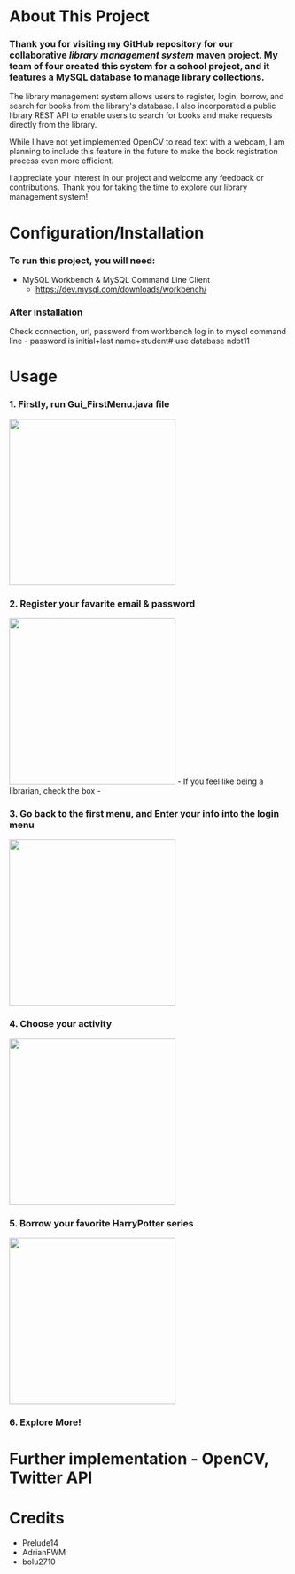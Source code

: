 # About This Project
### Thank you for visiting my GitHub repository for our collaborative ___library management system___ maven project. My team of four created this system for a school project, and it features a MySQL database to manage library collections.

The library management system allows users to register, login, borrow, and search for books from the library's database. I also incorporated a public library REST API to enable users to search for books and make requests directly from the library.

While I have not yet implemented OpenCV to read text with a webcam, I am planning to include this feature in the future to make the book registration process even more efficient.

I appreciate your interest in our project and welcome any feedback or contributions. Thank you for taking the time to explore our library management system!


# Configuration/Installation 
### To run this project, you will need: 
- MySQL Workbench & MySQL Command Line Client
  - https://dev.mysql.com/downloads/workbench/

 
### After installation

Check connection, url, password from workbench
log in to mysql command line - password is initial+last name+student#
use database ndbt11


# Usage

### 1. Firstly, run Gui_FirstMenu.java file
<img src="https://user-images.githubusercontent.com/90278067/228990203-380e95e0-973c-44e1-a6c8-402303bd9716.png" width="300" height="300">


### 2. Register your favarite email & password
<img src="https://user-images.githubusercontent.com/90278067/228990544-d01e5f90-9dfd-4eb8-b047-ad340a1c8c9d.png" width="300" height="300">
- If you feel like being a librarian, check the box
-

### 3. Go back to the first menu, and Enter your info into the login menu
<img src="https://user-images.githubusercontent.com/90278067/228990909-33268f37-5026-4d85-baf0-f4080b1f7f22.png" width="300" height="300">


### 4. Choose your activity
<img src="https://user-images.githubusercontent.com/90278067/228991028-0d4a3667-ebf2-4398-896c-c588d9cba4e8.png" width="300" height="300">


### 5. Borrow your favorite HarryPotter series
<img src="https://user-images.githubusercontent.com/90278067/228991780-70030ee2-03d9-4150-b129-6c608a1df9a3.png" width="300" height="300">


### 6. Explore More!

# Further implementation - OpenCV, Twitter API

# Credits
- Prelude14
- AdrianFWM
- bolu2710

